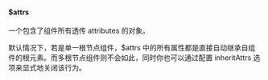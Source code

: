 #### $attrs

一个包含了组件所有透传 attributes 的对象。

默认情况下，若是单一根节点组件，$attrs 中的所有属性都是直接自动继承自组件的根元素。而多根节点组件则不会如此，同时你也可以通过配置 inheritAttrs 选项来显式地关闭该行为。